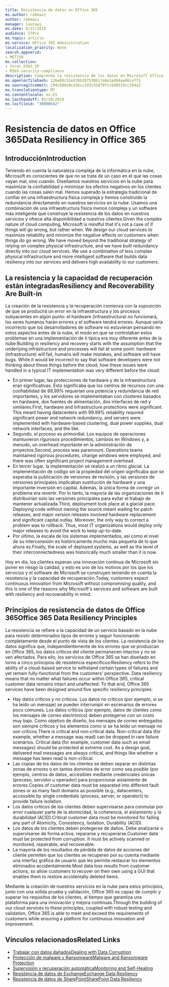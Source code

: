 ```yaml
---
title: Resistencia de datos en Office 365
ms.author: robmazz
author: robmazz
manager: laurawi
ms.date: 8/21/2018
audience: ITPro
ms.topic: article
ms.service: Office 365 Administration
localization_priority: None
search.appverid:
- MET150
ms.collection:
- Strat_O365_IP
- M365-security-compliance
description: Comprenda la resistencia de los datos en Microsoft Office 365.
ms.openlocfilehash: 126e00c53e578b287538617a0e1ad84ae86ce7f1
ms.sourcegitcommit: c94cb88a9ce5bcc2d3c558f0fcc648519cc264a2
ms.translationtype: MT
ms.contentlocale: es-ES
ms.lasthandoff: 02/20/2019
ms.locfileid: "30090542"
---
```

# <a name="data-resiliency-in-office-365"></a><span data-ttu-id="1c025-103">Resistencia de datos en Office 365</span><span class="sxs-lookup"><span data-stu-id="1c025-103">Data Resiliency in Office 365</span></span>

## <a name="introduction"></a><span data-ttu-id="1c025-104">Introducción</span><span class="sxs-lookup"><span data-stu-id="1c025-104">Introduction</span></span>
<span data-ttu-id="1c025-p101">Teniendo en cuenta la naturaleza compleja de la informática en la nube, Microsoft es conscientes de que no se trata de un caso en el que las cosas vayan mal, sino cuando. Diseñamos nuestros servicios en la nube para maximizar la confiabilidad y minimizar los efectos negativos en los clientes cuando las cosas salen mal. Hemos superado la estrategia tradicional de confiar en una infraestructura física compleja y hemos construido la redundancia directamente en nuestros servicios en la nube. Usamos una combinación de una infraestructura física menos compleja y un software más inteligente que construye la resistencia de los datos en nuestros servicios y ofrece alta disponibilidad a nuestros clientes.</span><span class="sxs-lookup"><span data-stu-id="1c025-p101">Given the complex nature of cloud computing, Microsoft is mindful that it's not a case of if things will go wrong, but rather when. We design our cloud services to maximize reliability and minimize the negative effects on customers when things do go wrong. We have moved beyond the traditional strategy of relying on complex physical infrastructure, and we have built redundancy directly into our cloud services. We use a combination of less complex physical infrastructure and more intelligent software that builds data resiliency into our services and delivers high availability to our customers.</span></span> 

## <a name="resiliency-and-recoverability-are-built-in"></a><span data-ttu-id="1c025-109">La resistencia y la capacidad de recuperación están integradas</span><span class="sxs-lookup"><span data-stu-id="1c025-109">Resiliency and Recoverability Are Built-in</span></span> 
<span data-ttu-id="1c025-p102">La creación de la resistencia y la recuperación comienza con la suposición de que se producirá un error en la infraestructura y los procesos subyacentes en algún punto: el hardware (infraestructura) no funcionará, los seres humanos harán errores y el software tendrá errores. Aunque sería incorrecto que los desarrolladores de software no estuvieran pensando en estos aspectos antes de la nube, el modo en que se controlaban estos problemas en una implementación de ti típica era muy diferente antes de la nube:</span><span class="sxs-lookup"><span data-stu-id="1c025-p102">Building in resiliency and recovery starts with the assumption that the underlying infrastructure and processes will fail at some point: hardware (infrastructure) will fail, humans will make mistakes, and software will have bugs. While it would be incorrect to say that software developers were not thinking about these things before the cloud, how these issues were handled in a typical IT implementation was very different before the cloud:</span></span> 
- <span data-ttu-id="1c025-p103">En primer lugar, las protecciones de hardware y de la infraestructura eran significativas. Esto significaba que los centros de recursos con una confiabilidad de 99,99% requerían una potencia y redundancia de red importantes, y los servidores se implementaban con clústeres basados en hardware, dos fuentes de alimentación, dos interfaces de red y similares.</span><span class="sxs-lookup"><span data-stu-id="1c025-p103">First, hardware and infrastructure protections were significant. This meant having datacenters with 99.99% reliability required significant power and network redundancy, and servers were implemented with hardware-based clustering, dual power supplies, dual network interfaces, and the like.</span></span> 
- <span data-ttu-id="1c025-p104">Segundo, el proceso es primordial. Los equipos de operaciones mantuvieron rigurosos procedimientos, cambios en Windows y, a menudo, un overhead importante en la administración de proyectos.</span><span class="sxs-lookup"><span data-stu-id="1c025-p104">Second, process was paramount. Operations teams maintained rigorous procedures, change windows were employed, and there was often significant project management overhead.</span></span> 
- <span data-ttu-id="1c025-p105">En tercer lugar, la implementación se realizó a un ritmo glacial. La implementación de código sin la propiedad del origen significaba que se esperaba la publicación de versiones de revisión, y las versiones de versiones principales implicaban sustitución de hardware y una importante inversión en capital. Además, la única forma de corregir un problema era revertir. Por lo tanto, la mayoría de las organizaciones de ti distribuirían solo las versiones principales para evitar el trabajo de mantener actualizada.</span><span class="sxs-lookup"><span data-stu-id="1c025-p105">Third, deployment took place at a glacial pace. Deploying code without owning the source meant waiting for patch releases, and major version releases involved hardware replacement and significant capital outlay. Moreover, the only way to correct a problem was to rollback. Thus, most IT organizations would deploy only major releases to avoid the work to keep up-to-date.</span></span> 
- <span data-ttu-id="1c025-120">Por último, la escala de los sistemas implementados, así como el nivel de su interconexión es históricamente mucho más pequeña de lo que ahora es.</span><span class="sxs-lookup"><span data-stu-id="1c025-120">Finally, the scale of deployed systems, as well as the level of their interconnectedness was historically much smaller than it is now.</span></span> 

<span data-ttu-id="1c025-121">Hoy en día, los clientes esperan una innovación continua de Microsoft sin poner en riesgo la calidad, y esto es uno de los motivos por los que los servicios y el software de Microsoft se construyen teniendo en cuenta la resistencia y la capacidad de recuperación.</span><span class="sxs-lookup"><span data-stu-id="1c025-121">Today, customers expect continuous innovation from Microsoft without compromising quality, and this is one of the reasons why Microsoft's services and software are built with resiliency and recoverability in mind.</span></span> 

## <a name="office-365-data-resiliency-principles"></a><span data-ttu-id="1c025-122">Principios de resistencia de datos de Office 365</span><span class="sxs-lookup"><span data-stu-id="1c025-122">Office 365 Data Resiliency Principles</span></span> 
<span data-ttu-id="1c025-p106">La resistencia se refiere a la capacidad de un servicio basado en la nube para resistir determinados tipos de errores y seguir funcionando completamente desde el punto de vista de los clientes. La resistencia de los datos significa que, independientemente de los errores que se produzcan en Office 365, los datos críticos del cliente permanecen intactos y no se ven afectados. Para ello, los servicios de Office 365 se han diseñado en torno a cinco principios de resistencia específicos:</span><span class="sxs-lookup"><span data-stu-id="1c025-p106">Resiliency refers to the ability of a cloud-based service to withstand certain types of failures and yet remain fully-functional from the customers' perspective. Data resiliency means that no matter what failures occur within Office 365, critical customer data remains intact and unaffected. To that end, Office 365 services have been designed around five specific resiliency principles:</span></span> 
- <span data-ttu-id="1c025-p107">Hay datos críticos y no críticos. Los datos no críticos (por ejemplo, si se ha leído un mensaje) se pueden interrumpir en escenarios de errores poco comunes. Los datos críticos (por ejemplo, datos de clientes como los mensajes de correo electrónico) deben protegerse con un costo muy bajo. Como objetivo de diseño, los mensajes de correo entregados son siempre críticos y los elementos como si se ha leído un mensaje no son críticos.</span><span class="sxs-lookup"><span data-stu-id="1c025-p107">There is critical and non-critical data. Non-critical data (for example, whether a message was read) can be dropped in rare failure scenarios. Critical data (for example, customer data such as email messages) should be protected at extreme cost. As a design goal, delivered mail messages are always critical, and things like whether a message has been read is non-critical.</span></span> 
- <span data-ttu-id="1c025-130">Las copias de los datos de los clientes se deben separar en distintas zonas de errores o en tantos dominios de error como sea posible (por ejemplo, centros de datos, accesibles mediante credenciales únicas (proceso, servidor u operador) para proporcionar aislamiento de errores.</span><span class="sxs-lookup"><span data-stu-id="1c025-130">Copies of customer data must be separated into different fault zones or as many fault domains as possible (e.g., datacenters, accessible by single credentials (process, server, or operator)) to provide failure isolation.</span></span> 
- <span data-ttu-id="1c025-131">Los datos críticos de los clientes deben supervisarse para conmutar por error cualquier parte de la atomicidad, la coherencia, el aislamiento y la durabilidad (ACID).</span><span class="sxs-lookup"><span data-stu-id="1c025-131">Critical customer data must be monitored for failing any part of Atomicity, Consistency, Isolation, Durability (ACID).</span></span> 
- <span data-ttu-id="1c025-p108">Los datos de los clientes deben protegerse de daños. Debe analizarse o supervisarse de forma activa, repararse y recuperarse.</span><span class="sxs-lookup"><span data-stu-id="1c025-p108">Customer data must be protected from corruption. It must be actively scanned or monitored, repairable, and recoverable.</span></span> 
- <span data-ttu-id="1c025-134">La mayoría de los resultados de pérdida de datos de acciones del cliente permiten que los clientes se recuperen por su cuenta mediante una interfaz gráfica de usuario que les permite restaurar los elementos eliminados accidentalmente.</span><span class="sxs-lookup"><span data-stu-id="1c025-134">Most data loss results from customer actions, so allow customers to recover on their own using a GUI that enables them to restore accidentally deleted items.</span></span> 
 
<span data-ttu-id="1c025-135">Mediante la creación de nuestros servicios en la nube para estos principios, junto con una sólida prueba y validación, Office 365 es capaz de cumplir y superar los requisitos de los clientes, al tiempo que garantiza una plataforma para una innovación y mejora continuas.</span><span class="sxs-lookup"><span data-stu-id="1c025-135">Through the building of our cloud services to these principles, coupled with robust testing and validation, Office 365 is able to meet and exceed the requirements of customers while ensuring a platform for continuous innovation and improvement.</span></span> 

## <a name="related-links"></a><span data-ttu-id="1c025-136">Vínculos relacionados</span><span class="sxs-lookup"><span data-stu-id="1c025-136">Related Links</span></span>

- [<span data-ttu-id="1c025-137">Trabajar con datos dañados</span><span class="sxs-lookup"><span data-stu-id="1c025-137">Dealing with Data Corruption</span></span>](office-365-dealing-with-data-corruption.md)
- [<span data-ttu-id="1c025-138">Protección de malware y Ransomware</span><span class="sxs-lookup"><span data-stu-id="1c025-138">Malware and Ransomware Protection</span></span>](office-365-malware-and-ransomware-protection.md)
- [<span data-ttu-id="1c025-139">Supervisión y recuperación automática</span><span class="sxs-lookup"><span data-stu-id="1c025-139">Monitoring and Self-Healing</span></span>](office-365-monitoring-and-self-healing.md)
- [<span data-ttu-id="1c025-140">Resistencia de datos de Exchange</span><span class="sxs-lookup"><span data-stu-id="1c025-140">Exchange Data Resiliency</span></span>](office-365-exchange-data-resiliency.md)
- [<span data-ttu-id="1c025-141">Resistencia de datos de SharePoint</span><span class="sxs-lookup"><span data-stu-id="1c025-141">SharePoint Data Resiliency</span></span>](office-365-sharepoint-data-resiliency.md)